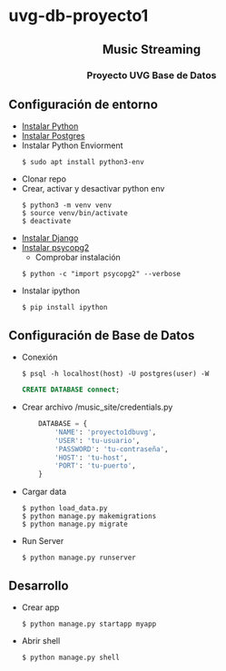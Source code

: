# uvg-db-proyecto1

<h2 align="center">Music Streaming</h2>
<h3 align="center">Proyecto UVG Base de Datos</h3>

## Configuración de entorno

* [Instalar Python](https://www.python.org/)
* [Instalar Postgres](https://www.postgresql.org/)
* Instalar Python Enviorment
    ```shell
    $ sudo apt install python3-env
    ```
* Clonar repo
* Crear, activar y desactivar python env
    ```shell
    $ python3 -m venv venv
    $ source venv/bin/activate
    $ deactivate
    ```
* [Instalar Django](https://docs.djangoproject.com/en/3.0/topics/install/)
* [Instalar psycopg2](https://www.psycopg.org/)
    * Comprobar instalación
    ```shell
    $ python -c "import psycopg2" --verbose
    ```
* Instalar ipython 
    ```shell
    $ pip install ipython
    ```

## Configuración de Base de Datos

* Conexión
    ```shell
    $ psql -h localhost(host) -U postgres(user) -W
    ```
    ```sql
    CREATE DATABASE connect;
    ```

* Crear archivo /music_site/credentials.py
    ```python
        DATABASE = {
            'NAME': 'proyecto1dbuvg',
            'USER': 'tu-usuario',
            'PASSWORD': 'tu-contraseña',
            'HOST': 'tu-host',
            'PORT': 'tu-puerto',
        }
    ```

* Cargar data
    ```shell
    $ python load_data.py
    $ python manage.py makemigrations
    $ python manage.py migrate
    ```

* Run Server
    ```shell
    $ python manage.py runserver
    ```


## Desarrollo

* Crear app
    ```shell
    $ python manage.py startapp myapp
    ```
* Abrir shell
    ```shell
    $ python manage.py shell
    ```